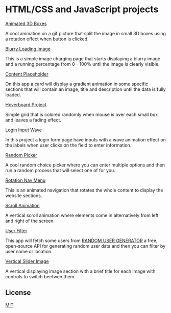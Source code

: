 # HTML/CSS and JavaScript projects

[Animated 3D Boxes](https://github.com/lester-burciaga/Javascript_Projects/tree/master/animated-3d-boxes)

A cool animation on a gif picture that split the image in small 3D boxes using a rotation effect when button is clicked.

[Blurry Loading Image](https://github.com/lester-burciaga/Javascript_Projects/tree/master/blurry-loading-image)

This is a simple image charging page that starts displaying a blurry image and a running percentage from 0 - 100% until the image is clearly visible.

[Content Placeholder](https://github.com/lester-burciaga/Javascript_Projects/tree/master/content-placeholder)

On this app a card will display a gradient animation in some specific sections that will contain an image, title and description until the data is fully loaded.

[Hoverboard Project](https://github.com/lester-burciaga/Javascript_Projects/tree/master/hoverboard-project)

Simple grid that is colored randomly when mouse is over each small box and leaves a fading effect.

[Login Input Wave](https://github.com/lester-burciaga/Javascript_Projects/tree/master/login-input-project)

In this project a login form page have inputs with a wave animation effect on the labels when user clicks on the field to enter information.

[Random Picker](https://github.com/lester-burciaga/Javascript_Projects/tree/master/random-picker)

A cool random choice picker where you can enter multiple options and then run a random process that will select one of for you.

[Rotation Nav Menu](https://github.com/lester-burciaga/Javascript_Projects/tree/master/rotation-navigation-project)

This is an animated navigation that rotates the whole content to display the website sections.

[Scroll Animation](https://github.com/lester-burciaga/Javascript_Projects/tree/master/scroll-animation-project)

A vertical scroll animation where elements come in alternatively from left and right of the screen.

[User Filter](https://github.com/lester-burciaga/Javascript_Projects/tree/master/user-filter)

This app will fetch some users from [RANDOM USER GENERATOR](https://randomuser.me/) a free, open-source API for generating random user data and then you can filter by user name or location.

[Vertical Slider Image](https://github.com/lester-burciaga/Javascript_Projects/tree/master/vertical-slider)

A vertical displaying image section with a brief title for each image with controls to switch beetwen them.



## License
[MIT](https://choosealicense.com/licenses/mit/)